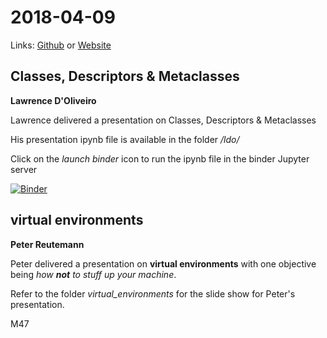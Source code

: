 # 2018-04-09
Links: [Github](https://github.com/irsbugs/meetings/blob/master/2018/2018-04-09/README.md) or [Website](https://irsbugs.github.io/meetings/2018/2018-04-09/) 

## Classes, Descriptors & Metaclasses
**Lawrence D'Oliveiro**

Lawrence delivered a presentation on Classes, Descriptors & Metaclasses

His presentation ipynb file is available in the folder */ldo/* 

Click on the *launch binder* icon to run the ipynb file in the binder Jupyter server

[![Binder](https://mybinder.org/badge_logo.svg)](https://mybinder.org/v2/gh/HamPUG/meetings/master?filepath=2018%2F2018-04-09%2Fldo%2FClasses%2C%20Descriptors%20%26%20Metaclasses.ipynb)


## virtual environments
**Peter Reutemann** 

Peter delivered a presentation on **virtual environments** with one objective
being *how **not** to stuff up your machine*.

Refer to the folder *virtual_environments* for the slide show for Peter's presentation.

M47
